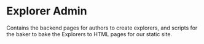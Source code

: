 # Explorer Admin

Contains the backend pages for authors to create explorers, and scripts for the baker to bake the Explorers to HTML pages for our static site.
